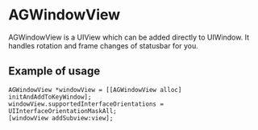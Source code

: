 AGWindowView
============

AGWindowView is a UIView which can be added directly to UIWindow. It handles rotation and frame changes of statusbar for you.


Example of usage
-------

    AGWindowView *windowView = [[AGWindowView alloc] initAndAddToKeyWindow];
    windowView.supportedInterfaceOrientations = UIInterfaceOrientationMaskAll;
    [windowView addSubview:view];
    
